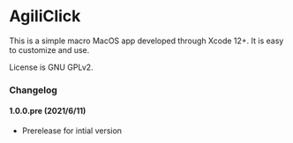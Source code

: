 # AgiliClick

This is a simple macro MacOS app developed through Xcode 12+. It is easy to customize and use.

License is GNU GPLv2. 

### Changelog

#### 1.0.0.pre (2021/6/11)

- Prerelease for intial version
